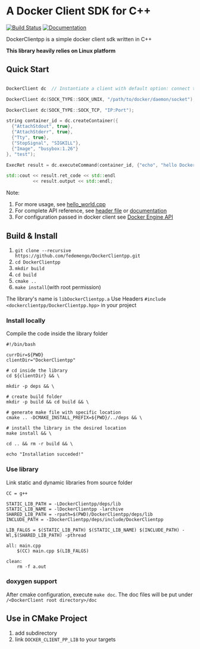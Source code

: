 # A Docker Client SDK for C++

[![Build Status](https://travis-ci.org/tommyleo2/DockerClientpp.svg?branch=master)](https://travis-ci.org/tommyleo2/DockerClientpp)
[![Documentation](https://codedocs.xyz/tommyleo2/DockerClientpp.svg)](https://fedemengo.github.io/DockerClientpp/)

DockerClientpp is a simple docker client sdk written in C++

**This library heavily relies on Linux platform**

## Quick Start

```c++

DockerClient dc  // Instantiate a client with default option: connect to /var/run/docker.sock

DockerClient dc(SOCK_TYPE::SOCK_UNIX, "/path/to/docker/daemon/socket");

DockerClient dc(SOCK_TYPE::SOCK_TCP, "IP:Port");

string container_id = dc.createContainer({
  {"AttachStdout", true},
  {"AttachStderr", true},
  {"Tty", true},
  {"StopSignal", "SIGKILL"},
  {"Image", "busybox:1.26"}
}, "test");

ExecRet result = dc.executeCommand(container_id, {"echo", "hello DockerClientpp"});

std::cout << result.ret_code << std::endl 
          << result.output << std::endl; 
```
Note: 
1. For more usage, see [hello_world.cpp](./doc/example/hello_world.cpp)
2. For complete API reference, see [header file](./include/DockerClient.hpp) or [documentation](https://fedemengo.github.io/DockerClientpp/classDockerClientpp_1_1DockerClient.html)
3. For configuration passed in docker client see [Docker Engine API](https://docs.docker.com/engine/api/v1.37/)

## Build & Install

1. `git clone --recursive https://github.com/fedemengo/DockerClientpp.git`
2. `cd DockerClientpp`
3. `mkdir build`
4. `cd build`
5. `cmake ..`
6. `make install`(with root permission)

The library's name is `libDockerClientpp.a`
Use Headers `#include <dockerclientpp/DockerClientpp.hpp>` in your project

### Install locally

Compile the code inside the library folder

```
#!/bin/bash

currDir=${PWD}
clientDir="DockerClientpp"

# cd inside the library
cd ${clientDir} && \

mkdir -p deps && \

# create build folder
mkdir -p build && cd build && \

# generate make file with specific location
cmake .. -DCMAKE_INSTALL_PREFIX=${PWD}/../deps && \

# install the library in the desired location
make install && \

cd .. && rm -r build && \

echo "Installation succeded!"
```

### Use library

Link static and dynamic libraries from source folder

```
CC = g++

STATIC_LIB_PATH = -LDockerClientpp/deps/lib
STATIC_LIB_NAME = -lDockerClientpp -larchive
SHARED_LIB_PATH = -rpath=$(PWD)/DockerClientpp/deps/lib
INCLUDE_PATH = -IDockerClientpp/deps/include/DockerClientpp

LIB_FALGS = $(STATIC_LIB_PATH) $(STATIC_LIB_NAME) $(INCLUDE_PATH) -Wl,$(SHARED_LIB_PATH) -pthread

all: main.cpp
	$(CC) main.cpp $(LIB_FALGS)

clean:
	rm -f a.out
```

### doxygen support

After cmake configuration, execute `make doc`. The doc files will be put under `/<DockerClient root directory>/doc`

## Use in CMake Project

1. add subdirectory
2. link `DOCKER_CLIENT_PP_LIB` to your targets

